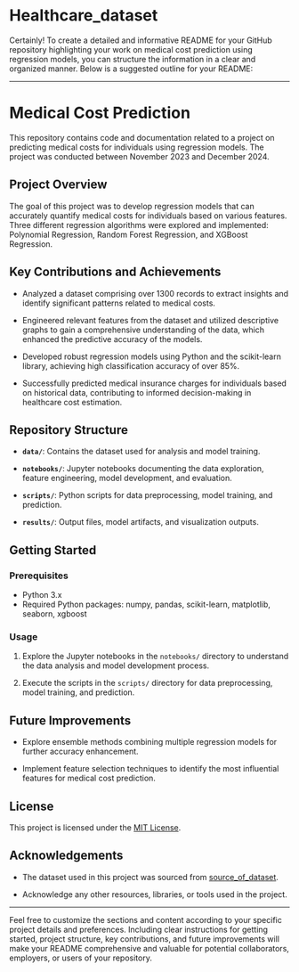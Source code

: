 # Healthcare_dataset


Certainly! To create a detailed and informative README for your GitHub repository highlighting your work on medical cost prediction using regression models, you can structure the information in a clear and organized manner. Below is a suggested outline for your README:

---

# Medical Cost Prediction

This repository contains code and documentation related to a project on predicting medical costs for individuals using regression models. The project was conducted between November 2023 and December 2024.

## Project Overview

The goal of this project was to develop regression models that can accurately quantify medical costs for individuals based on various features. Three different regression algorithms were explored and implemented: Polynomial Regression, Random Forest Regression, and XGBoost Regression.

## Key Contributions and Achievements

- Analyzed a dataset comprising over 1300 records to extract insights and identify significant patterns related to medical costs.
  
- Engineered relevant features from the dataset and utilized descriptive graphs to gain a comprehensive understanding of the data, which enhanced the predictive accuracy of the models.

- Developed robust regression models using Python and the scikit-learn library, achieving high classification accuracy of over 85%.

- Successfully predicted medical insurance charges for individuals based on historical data, contributing to informed decision-making in healthcare cost estimation.

## Repository Structure

- **`data/`**: Contains the dataset used for analysis and model training.
  
- **`notebooks/`**: Jupyter notebooks documenting the data exploration, feature engineering, model development, and evaluation.

- **`scripts/`**: Python scripts for data preprocessing, model training, and prediction.

- **`results/`**: Output files, model artifacts, and visualization outputs.

## Getting Started

### Prerequisites

- Python 3.x
- Required Python packages: numpy, pandas, scikit-learn, matplotlib, seaborn, xgboost


### Usage

1. Explore the Jupyter notebooks in the `notebooks/` directory to understand the data analysis and model development process.

2. Execute the scripts in the `scripts/` directory for data preprocessing, model training, and prediction.

## Future Improvements

- Explore ensemble methods combining multiple regression models for further accuracy enhancement.
  
- Implement feature selection techniques to identify the most influential features for medical cost prediction.

## License

This project is licensed under the [MIT License](LICENSE).

## Acknowledgements

- The dataset used in this project was sourced from [source_of_dataset](link_to_dataset).
  
- Acknowledge any other resources, libraries, or tools used in the project.

---

Feel free to customize the sections and content according to your specific project details and preferences. Including clear instructions for getting started, project structure, key contributions, and future improvements will make your README comprehensive and valuable for potential collaborators, employers, or users of your repository.
